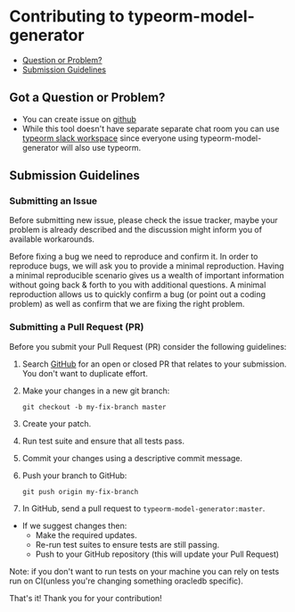 # Contributing to typeorm-model-generator


 - [Question or Problem?](#question)
 - [Submission Guidelines](#submit)



## <a name="question"></a> Got a Question or Problem?
* You can create issue on [github](https://github.com/Kononnable/typeorm-model-generator/issues)
* While this tool doesn't have separate separate chat room you can use [typeorm slack workspace](https://join.slack.com/t/typeorm/shared_invite/enQtNDQ1MzA3MDA5MTExLTFiNDEyOGUxZGQyYWIwOTA0NDQxODdkOGQ0OTUxNzFjYjUwY2E0ZmFlODc5OTYyYzAzNGM3MGZjYzhjYTBiZTY) since everyone using typeorm-model-generator will also use typeorm.



## <a name="submit"></a> Submission Guidelines

### <a name="submit-issue"></a> Submitting an Issue

Before submitting new issue, please check the issue tracker, maybe your problem is already described and the discussion might inform you of available workarounds.

Before fixing a bug we need to reproduce and confirm it. In order to reproduce bugs, we will ask you to provide a minimal reproduction. Having a minimal reproducible scenario gives us a wealth of important information without going back & forth to you with additional questions. A minimal reproduction allows us to quickly confirm a bug (or point out a coding problem) as well as confirm that we are fixing the right problem.

### <a name="submit-pr"></a> Submitting a Pull Request (PR)
Before you submit your Pull Request (PR) consider the following guidelines:

1. Search [GitHub](https://github.com/Kononnable/typeorm-model-generator/pulls) for an open or closed PR that relates to your submission. You don't want to duplicate effort.
1. Make your changes in a new git branch:

     ```shell
     git checkout -b my-fix-branch master
     ```

1. Create your patch.
1. Run test suite and ensure that all tests pass.
1. Commit your changes using a descriptive commit message.

1. Push your branch to GitHub:

    ```shell
    git push origin my-fix-branch
    ```

1. In GitHub, send a pull request to `typeorm-model-generator:master`.
* If we suggest changes then:
  * Make the required updates.
  * Re-run test suites to ensure tests are still passing.
  * Push to your GitHub repository (this will update your Pull Request)

Note: if you don't want to run tests on your machine you can rely on tests run on CI(unless you're changing something oracledb specific).

That's it! Thank you for your contribution!
